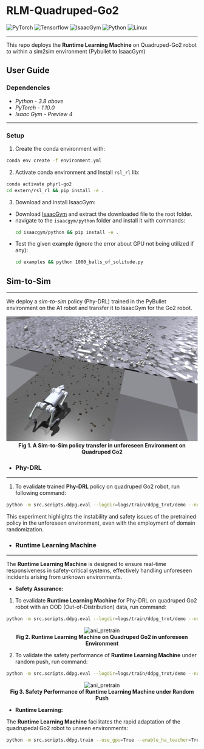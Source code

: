 # RLM-Quadruped-Go2

![PyTorch](https://img.shields.io/badge/PyTorch-3.2.6-red?logo=pytorch)
![Tensorflow](https://img.shields.io/badge/Tensorflow-2.11.0-orange?logo=tensorflow)
![IsaacGym](https://img.shields.io/badge/IsaacGym-Preview4-darkgrey?logo=isaacgym)
![Python](https://img.shields.io/badge/Python-3.8+-blue?logo=python)
![Linux](https://img.shields.io/badge/Linux-22.04-yellow?logo=linux)

---

This repo deploys the **Runtime Learning Machine** on Quadruped-Go2 robot to within a sim2sim environment (Pybullet to
IsaacGym)

## User Guide

### Dependencies

* *Python - 3.8 above*
* *PyTorch - 1.10.0*
* *Isaac Gym - Preview 4*

---

### Setup

1. Create the conda environment with:

```bash
conda env create -f environment.yml
```

2. Activate conda environment and Install `rsl_rl` lib:

```bash
conda activate phyrl-go2
cd extern/rsl_rl && pip install -e .
```

3. Download and install IsaacGym:

* Download [IsaacGym](https://developer.nvidia.com/isaac-gym) and extract the downloaded file to the root folder.
* navigate to the `isaacgym/python` folder and install it with commands:
  ```bash
  cd isaacgym/python && pip install -e .
  ```
* Test the given example (ignore the error about GPU not being utilized if any):
  ```bash
  cd examples && python 1080_balls_of_solitude.py
  ```

## Sim-to-Sim

---

We deploy a *sim-to-sim* policy (Phy-DRL) trained in the PyBullet environment on the A1 robot and transfer it to
IsaacGym for the Go2 robot.

<p align="center">
 <img src="./docs/scene.png" alt="ani_pretrain"/> 
 <br><b>Fig 1. A Sim-to-Sim policy transfer in unforeseen Environment on Quadruped Go2</b>
</p>

- ### Phy-DRL

---

1. To evalidate trained **Phy-DRL** policy on quadruped Go2 robot, run following command:

```bash
python -m src.scripts.ddpg.eval --logdir=logs/train/ddpg_trot/demo --num_envs=1 --use_gpu=True
```

This experiment highlights the instability and safety issues of the pretrained policy in the unforeseen environment,
even
with the employment of domain randomization.

- ### Runtime Learning Machine

---

The **Runtime Learning Machine** is designed to ensure real-time responsiveness in safety-critical systems, effectively
handling unforeseen incidents arising from unknown environments.

- **Safety Assurance:**

1. To evalidate **Runtime Learning Machine** for Phy-DRL on quadruped Go2 robot with an OOD (Out-of-Distribution) data,
   run command:

```bash
python -m src.scripts.ddpg.eval --logdir=logs/train/ddpg_trot/demo --num_envs=1 --use_gpu=True --enable_ha_teacher=True
```

<p align="center">
 <img src="./docs/rlm_go2.gif" height="400" alt="ani_pretrain"/> 
 <br><b>Fig 2. Runtime Learning Machine on Quadruped Go2 in unforeseen Environment</b>
</p>

2. To validate the safety performance of **Runtime Learning Machine** under random push, run command:

```bash  
python -m src.scripts.ddpg.eval --logdir=logs/train/ddpg_trot/demo --num_envs=1 --use_gpu=True --enable_ha_teacher=True --enable_pusher=True
```

<p align="center">
 <img src="./docs/rlm_go2_push.gif" height="400" alt="ani_pretrain"/> 
 <br><b>Fig 3. Safety Performance of Runtime Learning Machine under Random Push</b>
</p>

- **Runtime Learning:**

The **Runtime Learning Machine** facilitates the rapid adaptation of the quadrupedal Go2 robot to unseen environments:

```bash
python -m src.scripts.ddpg.train --use_gpu=True --enable_ha_teacher=True
```